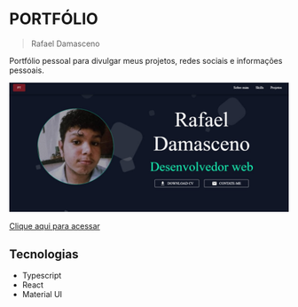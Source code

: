 # PORTFÓLIO 
> Rafael Damasceno

Portfólio pessoal para divulgar meus projetos, redes sociais e informações pessoais. 


![Preview](./src/assets/.github/Preview.jpg)

[Clique aqui para acessar](https://my-portfolio-phi-two-57.vercel.app)

## Tecnologias

- Typescript
- React
- Material UI